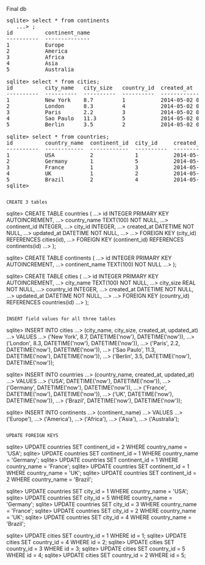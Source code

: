 <!-- ## Show the terminal output here.  -->

Final db
<pre>
sqlite> select * from continents
   ...> ;
id          continent_name
----------  --------------
1           Europe        
2           America       
3           Africa        
4           Asia          
5           Australia     

sqlite> select * from cities;
id          city_name   city_size   country_id  created_at           updated_at         
----------  ----------  ----------  ----------  -------------------  -------------------
1           New York    8.7         1           2014-05-02 05:33:04  2014-05-02 05:33:04
2           London      8.3         4           2014-05-02 05:33:04  2014-05-02 05:33:04
3           Paris       2.2         3           2014-05-02 05:33:04  2014-05-02 05:33:04
4           Sao Paulo   11.3        5           2014-05-02 05:33:04  2014-05-02 05:33:04
5           Berlin      3.5         2           2014-05-02 05:33:04  2014-05-02 05:33:04

sqlite> select * from countries;
id          country_name  continent_id  city_id     created_at           updated_at         
----------  ------------  ------------  ----------  -------------------  -------------------
1           USA           2             1           2014-05-02 05:33:16  2014-05-02 05:33:16
2           Germany       1             5           2014-05-02 05:33:16  2014-05-02 05:33:16
3           France        1             3           2014-05-02 05:33:16  2014-05-02 05:33:16
4           UK            1             2           2014-05-02 05:33:16  2014-05-02 05:33:16
5           Brazil        2             4           2014-05-02 05:33:16  2014-05-02 05:33:16
sqlite> 
</pre>

```

CREATE 3 tables

```
sqlite> CREATE TABLE countries (
   ...>    id INTEGER PRIMARY KEY AUTOINCREMENT,
   ...>    country_name TEXT(100) NOT NULL,
   ...>    continent_id INTEGER,
   ...>    city_id INTEGER,
   ...>    created_at DATETIME NOT NULL,
   ...>    updated_at DATETIME NOT NULL,
   ...> 
   ...>    FOREIGN KEY (city_id) REFERENCES cities(id),
   ...>    FOREIGN KEY (continent_id) REFERENCES continents(id)
   ...>    );

sqlite> CREATE TABLE continents (
   ...>    id INTEGER PRIMARY KEY AUTOINCREMENT,
   ...>    continent_name TEXT(100) NOT NULL
   ...>    );

sqlite> CREATE TABLE cities (
   ...>    id INTEGER PRIMARY KEY AUTOINCREMENT,
   ...>    city_name TEXT(100) NOT NULL,
   ...>    city_size REAL NOT NULL,
   ...>    country_id INTEGER,
   ...>    created_at DATETIME NOT NULL,
   ...>    updated_at DATETIME NOT NULL,
   ...> 
   ...>    FOREIGN KEY (country_id) REFERENCES countries(id)
   ...>    );
```

INSERT field values for all three tables

```
sqlite> INSERT INTO cities
   ...>   (city_name, city_size, created_at, updated_at)
   ...>    VALUES
   ...>   ('New York', 8.7, DATETIME('now'), DATETIME('now')),
   ...>   ('London', 8.3, DATETIME('now'), DATETIME('now')),
   ...>   ('Paris', 2.2, DATETIME('now'), DATETIME('now')),
   ...>   ('Sao Paulo', 11.3, DATETIME('now'), DATETIME('now')),
   ...>   ('Berlin', 3.5, DATETIME('now'), DATETIME('now'));

sqlite> INSERT INTO countries
   ...>    (country_name, created_at, updated_at)
   ...>    VALUES
   ...>    ('USA', DATETIME('now'), DATETIME('now')),
   ...>    ('Germany', DATETIME('now'), DATETIME('now')),
   ...>    ('France', DATETIME('now'), DATETIME('now')),
   ...>    ('UK', DATETIME('now'), DATETIME('now')),
   ...>    ('Brazil', DATETIME('now'), DATETIME('now'));


sqlite> INSERT INTO continents
   ...>    (continent_name)
   ...>    VALUES
   ...>    ('Europe'),
   ...>    ('America'),
   ...>    ('Africa'),
   ...>    ('Asia'),
   ...>    ('Australia');

```

UPDATE FOREIGN KEYS

 ```
sqlite> UPDATE countries SET continent_id = 2 WHERE country_name = 'USA';
sqlite> UPDATE countries SET continent_id = 1 WHERE country_name = 'Germany';
sqlite> UPDATE countries SET continent_id = 1 WHERE country_name = 'France';
sqlite> UPDATE countries SET continent_id = 1 WHERE country_name = 'UK';
sqlite> UPDATE countries SET continent_id = 2 WHERE country_name = 'Brazil';

sqlite> UPDATE countries SET city_id = 1 WHERE country_name = 'USA';
sqlite> UPDATE countries SET city_id = 5 WHERE country_name = 'Germany';
sqlite> UPDATE countries SET city_id = 3 WHERE country_name = 'France';
sqlite> UPDATE countries SET city_id = 2 WHERE country_name = 'UK';
sqlite> UPDATE countries SET city_id = 4 WHERE country_name = 'Brazil';

sqlite> UPDATE cities SET country_id = 1 WHERE id = 1;
sqlite> UPDATE cities SET country_id = 4 WHERE id = 2;
sqlite> UPDATE cities SET country_id = 3 WHERE id = 3;
sqlite> UPDATE cities SET country_id = 5 WHERE id = 4;
sqlite> UPDATE cities SET country_id = 2 WHERE id = 5;

```